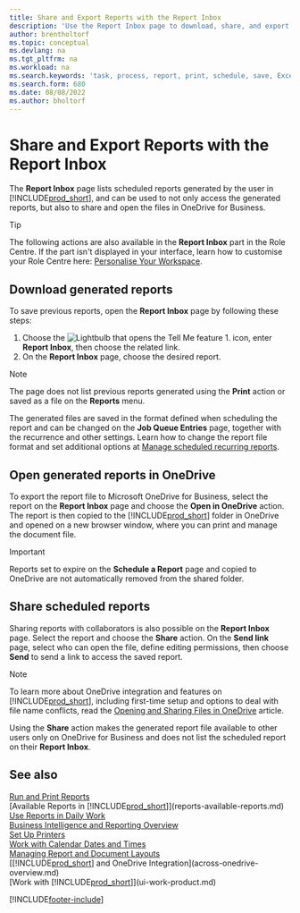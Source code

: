 ```yaml
---
title: Share and Export Reports with the Report Inbox
description: 'Use the Report Inbox page to download, share, and export reports in Business Central.'
author: brentholtorf
ms.topic: conceptual
ms.devlang: na
ms.tgt_pltfrm: na
ms.workload: na
ms.search.keywords: 'task, process, report, print, schedule, save, Excel, PDF, dataset, export, report inbox, onedrive,'
ms.search.form: 680
ms.date: 08/08/2022
ms.author: bholtorf
---
```

# Share and Export Reports with the Report Inbox

The **Report Inbox** page lists scheduled reports generated by the user in [!INCLUDE[prod_short](includes/prod_short.md)], and can be used to not only access the generated reports, but also to share and open the files in OneDrive for Business.

> [!TIP]
> The following actions are also available in the **Report Inbox** part in the Role Centre. If the part isn't displayed in your interface, learn how to customise your Role Centre here: [Personalise Your Workspace](ui-personalization-user.md).

## Download generated reports

To save previous reports, open the **Report Inbox** page by following these steps:

1. Choose the ![Lightbulb that opens the Tell Me feature 1.](media/ui-search/search_small.png "Tell me what you want to do") icon, enter **Report Inbox**, then choose the related link.  
2. On the **Report Inbox** page, choose the desired report.

> [!NOTE]
> The page does not list previous reports generated using the **Print** action or saved as a file on the **Reports** menu.
>
> The generated files are saved in the format defined when scheduling the report and can be changed on the **Job Queue Entries** page, together with the recurrence and other settings. Learn how to change the report file format and set additional options at [Manage scheduled recurring reports](ui-work-report.md#manage-scheduled-recurring-reports).

## Open generated reports in OneDrive

To export the report file to Microsoft OneDrive for Business, select the report on the **Report Inbox** page and choose the **Open in OneDrive** action. The report is then copied to the [!INCLUDE[prod_short](includes/prod_short.md)] folder in OneDrive and opened on a new browser window, where you can print and manage the document file.

> [!IMPORTANT]
>
> Reports set to expire on the **Schedule a Report** page and copied to OneDrive are not automatically removed from the shared folder.

## Share scheduled reports

Sharing reports with collaborators is also possible on the **Report Inbox** page. Select the report and choose the **Share** action. On the **Send link** page, select who can open the file, define editing permissions, then choose **Send** to send a link to access the saved report.

> [!NOTE]
> To learn more about OneDrive integration and features on [!INCLUDE[prod_short](includes/prod_short.md)], including first-time setup and options to deal with file name conflicts, read the [Opening and Sharing Files in OneDrive](across-share-onedrive.md) article.
>
> Using the **Share** action makes the generated report file available to other users only on OneDrive for Business and does not list the scheduled report on their **Report Inbox**.

## See also 

[Run and Print Reports](ui-work-report.md)  
[Available Reports in [!INCLUDE[prod_short](includes/prod_short.md)]](reports-available-reports.md)  
[Use Reports in Daily Work](reports-use-reports.md)  
[Business Intelligence and Reporting Overview](reports-bi-reporting.md)  
[Set Up Printers](ui-specify-printer-selection-reports.md)  
[Work with Calendar Dates and Times](ui-enter-date-ranges.md)  
[Managing Report and Document Layouts](ui-manage-report-layouts.md)  
[[!INCLUDE[prod_short](includes/prod_short.md)] and OneDrive Integration](across-onedrive-overview.md)  
[Work with [!INCLUDE[prod_short](includes/prod_short.md)]](ui-work-product.md)  

[!INCLUDE[footer-include](includes/footer-banner.md)]
